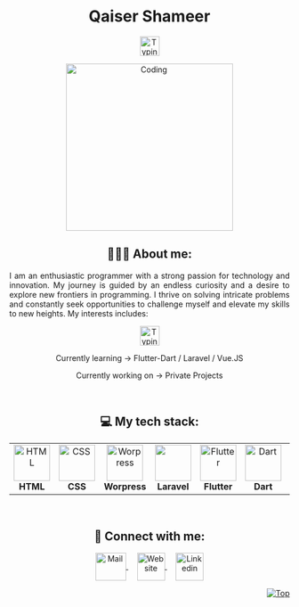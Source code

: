 <!--
**qaisershameer/qaisershameer** is a ✨ _special_ ✨ repository because its `README.md` (this file) appears on your GitHub profile.

Here are some ideas to get you started:

- 🔭 I’m currently working on ...
- 🌱 I’m currently learning ...
- 👯 I’m looking to collaborate on ...
- 🤔 I’m looking for help with ...
- 💬 Ask me about ...
- 📫 How to reach me: ...
- 😄 Pronouns: ...
- ⚡ Fun fact: ...
-->

<h1 align="center">Qaiser Shameer</h1>
<p align="center">
   <img src="https://readme-typing-svg.demolab.com?font=Roboto+Slab&color=%237E3ACE&size=30&center=true&vCenter=true&width=450&duration=1500&pause=1000&lines=Software+Engineer;Website+Developer;App+Developer" width="auto" height="35" alt="Typing"/>
</p>
<p align="center">
  <img src="https://res.cloudinary.com/dry07iyvo/image/upload/v1735366890/coding_utrxxa.gif" width="300" height="auto" alt="Coding"/>
</p>
<h2 align="center">👨🏻‍💻 About me:</h2>
<p align="justify">I am an enthusiastic programmer with a strong passion for technology and innovation. My journey is guided by an endless curiosity and a desire to explore new frontiers in programming. I thrive on solving intricate problems and constantly seek opportunities to challenge myself and elevate my skills to new heights. My interests includes:</p>
<p align="center">
   <img src="https://readme-typing-svg.demolab.com?font=Roboto+Slab&color=%237E3ACE&size=30&center=true&vCenter=true&width=450&duration=1500&pause=1000&lines=Artificial+Intelligence;Data+Science;Flutter-Dart+Learning" width="auto" height="35" alt="Typing"/>
</p>
<p align="center">Currently learning -> Flutter-Dart / Laravel / Vue.JS</p>
<p align="center">Currently working on -> Private Projects</p>
<br>
<h2 align="center">💻 My tech stack:</h2>
<table align="center">
<tr>
   <td align="center"><img src="https://cdn.worldvectorlogo.com/logos/html-1.svg" width="65" height="65" alt="HTML"/><br><b>HTML</b></td>
   <td align="center"><img src="https://cdn.worldvectorlogo.com/logos/css-3.svg" width="65" height="65" alt="CSS"/><br><b>CSS</b></td>
   <td align="center"><img src="https://cdn.worldvectorlogo.com/logos/wordpress-icon-1.svg" width="65" height="65" alt="Worpress"/><br><b>Worpress</b></td>
   <td align="center"><img src="https://cdn.worldvectorlogo.com/logos/laravel-2.svg" width="65" height="65" alt=""Laravel"/><br><b>Laravel</b></td>
   <td align="center"><img src="https://cdn.worldvectorlogo.com/logos/flutter.svg" width="65" height="65" alt="Flutter"/><br><b>Flutter</b></td>
   <td align="center"><img src="https://cdn.worldvectorlogo.com/logos/dart.svg" width="65" height="65" alt="Dart"/><br><b>Dart</b></td>
   <td align="center"><img src="https://cdn.worldvectorlogo.com/logos/microsoft-sql-server-1.svg" width="65" height="65" alt="SQL Server"/><br><b>(Database)</b></td>
</tr>
</table>
<br>

<h2 align="center">🔗 Connect with me:</h2>
<p align="center">
  <a href="mailto:qrdevteam@gmail.com">
    <img align="center" src="https://cdn.worldvectorlogo.com/logos/official-gmail-icon-2020-.svg" width="55" height="50" alt="Mail" />
  </a>
  &nbsp;&nbsp;&nbsp;
  <a href="https://qrdpro.com">
    <img align="center" src="https://cdn.worldvectorlogo.com/logos/chrome-modern-.svg" width="50" height="50" alt="Website"/>
  </a>
  &nbsp;&nbsp;&nbsp;
  <a href="https://linkedin.com/in/qaisershameer/">
    <img align="center" src="https://cdn.worldvectorlogo.com/logos/linkedin-icon-3.svg" width="50" height="50" alt="Linkedin"/>
  </a>
</p>
<p align="right"><a href="#"><img src="https://img.shields.io/static/v1?label&message=Navigate+to+Top&color=0b6ab3&style=flat&logo" alt="Top" /></a></p>
